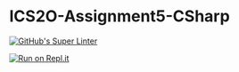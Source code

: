 # ICS2O-Assignment5-CSharp

[![GitHub's Super Linter](https://github.com/zaida-hammel/ICS2O-Unit5-06-CSharp/workflows/GitHub's%20Super%20Linter/badge.svg)](https://github.com/zaida-hammel1/ICS2O-Unit5-06-CSharp/actions)

[![Run on Repl.it](https://repl.it/badge/github/zaida-hammel/ICS2O-Assignment5-CSharp)](https://repl.it/github/zaida-hammel/ICS2O-Assignment5-CSharp)
